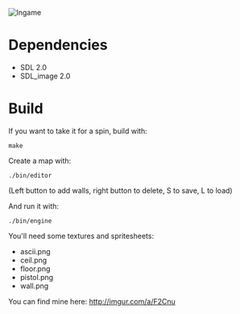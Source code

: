 ![Ingame](http://i.imgur.com/OmqTuLs.png)

# Dependencies

* SDL 2.0
* SDL_image 2.0

# Build

If you want to take it for a spin, build with:

    make

Create a map with:

    ./bin/editor

(Left button to add walls, right button to delete, S to save, L to load)

And run it with:

    ./bin/engine

You'll need some textures and spritesheets:

* ascii.png
* ceil.png
* floor.png
* pistol.png
* wall.png

You can find mine here: http://imgur.com/a/F2Cnu

